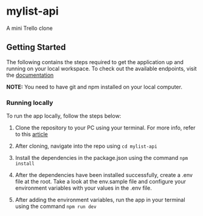 # mylist-api

A mini Trello clone

## Getting Started

The following contains the steps required to get the application up and running on your local workspace. To check out the available endpoints, visit the [documentation]()

**NOTE:** You need to have git and npm installed on your local computer.

### Running locally

To run the app locally, follow the steps below:

1. Clone the repository to your PC using your terminal. For more info, refer to this [article](https://docs.github.com/en/github/creating-cloning-and-archiving-repositories/cloning-a-repository-from-github/cloning-a-repository)

2. After cloning, navigate into the repo using `cd mylist-api`

3. Install the dependencies in the package.json using the command `npm install`

4. After the dependencies have been installed successfully, create a .env file at the root. Take a look at the env.sample file and configure your environment variables with your values in the .env file.

5. After adding the environment variables, run the app in your terminal using the command `npm run dev`
